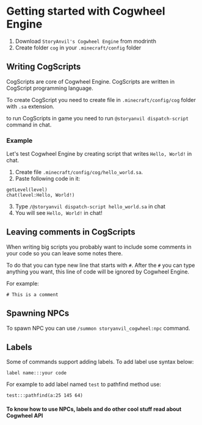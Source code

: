 # Getting started with Cogwheel Engine
1. Download `StoryAnvil's Cogwheel Engine` from modrinth
2. Create folder `cog` in your `.minecraft/config` folder

## Writing CogScripts
CogScripts are core of Cogwheel Engine. CogScripts are written in CogScript programming language.

To create CogScript you need to create file in `.minecraft/config/cog` folder with `.sa` extension.

to run CogScripts in game you need to run `@storyanvil dispatch-script` command in chat.

### Example
Let's test Cogwheel Engine by creating script that writes `Hello, World!` in chat.

1. Create file `.minecraft/config/cog/hello_world.sa`.
2. Paste following code in it:
```
getLevel(level)
chat(level:Hello, World!)
```
3. Type `/@storyanvil dispatch-script hello_world.sa` in chat
4. You will see `Hello, World!` in chat!

## Leaving comments in CogScripts
When writing big scripts you probably want to include some comments in your code so you can leave some notes there.

To do that you can type new line that starts with `#`. After the `#` you can type anything you want, this line of code will be ignored by Cogwheel Engine.

For example:
```
# This is a comment
```

## Spawning NPCs
To spawn NPC you can use `/summon storyanvil_cogwheel:npc` command.

## Labels
Some of commands support adding labels. To add label use syntax below:
```
label name:::your code
```

For example to add label named `test` to pathfind method use:
```
test:::pathfind(a:25 145 64)
```

#### To know how to use NPCs, labels and do other cool stuff read about <a onclick="$story.to('/wiki/wiki.html?p=wiki/projects/cogwheel/cogapi')">Cogwheel API</a>